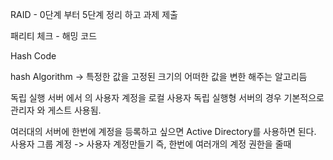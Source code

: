 RAID - 0단계 부터 5단계 정리 하고 과제 제출 


패리티 체크 - 해밍 코드 


Hash Code 

hash Algorithm ->  특정한 값을 고정된 크기의 어떠한 값을 변한 해주는 알고리듬

독립 실행 서버 에서 의 사용자 계정을 로컬 사용자 
독립 실행형 서버의 경우 기본적으로 관리자 와 게스트 사용됨.


여러대의 서버에 한번에 계정을 등록하고 싶으면 Active Directory를 사용하면 된다.
사용자 그룹 계정 -> 사용자 계정만들기 
즉, 한번에 여러개의 계정 권한을 줄때 
